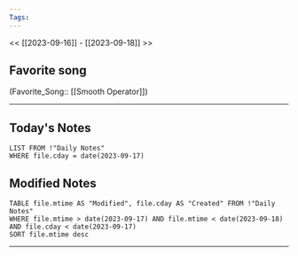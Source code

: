 ```yaml
---
Tags:
---
```

<< [[2023-09-16]] - [[2023-09-18]] >>
## Favorite song
(Favorite_Song:: [[Smooth Operator]])

___
## Today's Notes
```dataview
LIST FROM !"Daily Notes"
WHERE file.cday = date(2023-09-17)
```
## Modified Notes
```dataview
TABLE file.mtime AS "Modified", file.cday AS "Created" FROM !"Daily Notes" 
WHERE file.mtime > date(2023-09-17) AND file.mtime < date(2023-09-18) AND file.cday < date(2023-09-17)
SORT file.mtime desc
```
___
